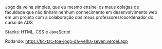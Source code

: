 Jogo da velha simples, que eu mesmo ensinei os meus colegas de faculdade que não tinham nenhum conhecimento em desenvolvimento web em um projeto com a colaboração dos meus professores/coordenador do curso de ADS

Stacks: HTML, CSS e JavaScript

Rodando: 
https://tic-tac-toe-jogo-da-velha-seven.vercel.app
